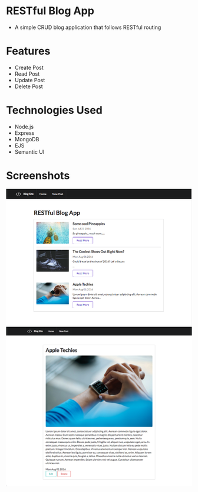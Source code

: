 # RESTful Blog App
* A simple CRUD blog application that follows RESTful routing

# Features
* Create Post
* Read Post
* Update Post
* Delete Post

# Technologies Used
* Node.js
* Express
* MongoDB
* EJS
* Semantic UI

# Screenshots
![Alt text](/screenshots/home.png?raw=true "Home")
![Alt text](/screenshots/show.png?raw=true "Home")
